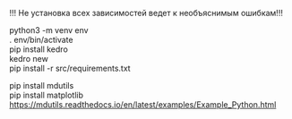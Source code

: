 !!! Не установка всех зависимостей ведет к необъяснимым ошибкам!!!   

python3 -m venv env  
. env/bin/activate  
pip install kedro   
kedro new  
pip install -r src/requirements.txt   
   
pip install mdutils   
pip install matplotlib  
https://mdutils.readthedocs.io/en/latest/examples/Example_Python.html   
